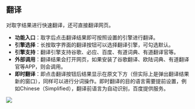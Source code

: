 ## 翻译
对取字结果进行快速翻译，还可直接翻译网页。

* **功能入口**：取字后点击翻译结果即可按照设置的引擎进行翻译。
* **引擎选择**：长按取字界面的翻译按钮可以选择翻译引擎，可勾选默认。
* **引擎支持**：翻译引擎支持谷歌、必应、百度、有道词典、有道翻译官等。
* **外部调用**：翻译结果会打开网页，如果安装了谷歌翻译、欧陆词典、有道翻译官等APP，则会调用。
* **即时翻译**：即点击翻译按钮后结果显示在原文下方（但实际上是弹出翻译结果新的窗口），同样可以进行分词操作。即时翻译的目的语言需要提前设置，例如Chinese（Simplified），翻译前语言为自动识别，百度提供服务。

![](http://ww1.sinaimg.cn/large/6b1dd0a7ly1gctrj9k6lmj20u015u76z.jpg)